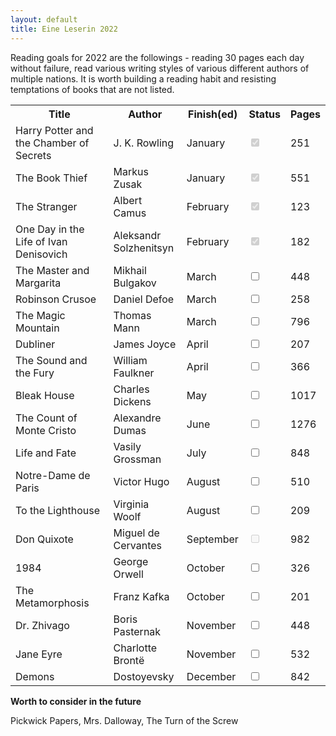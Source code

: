 ```yaml
---
layout: default
title: Eine Leserin 2022
---
```


<!-- https://www.sliderrevolution.com/resources/css-checkbox/ -->

Reading goals for 2022 are the followings - reading 30 pages each day without failure,
read various writing styles of various different authors of multiple nations. It is worth
building a reading habit and resisting temptations of books that are not listed.

<table id="myTable">
  <tr class="header">
    <th style="width:40%;">Title</th>
    <th style="width:25%;">Author</th>
    <th style="width:20%;">Finish(ed)</th>
    <th style="width:10%;">Status</th>
    <th style="width:5%;">Pages</th>
  </tr>
  <tr>
    <td>Harry Potter and the Chamber of Secrets</td>
    <td>J. K. Rowling</td>
    <td>January</td>
    <td><input type="checkbox" checked="true" disabled="true"/></td>
    <td>251</td>
  </tr>
  <tr>
    <td>The Book Thief</td>
    <td>Markus Zusak</td>
    <td>January</td>
    <td><input type="checkbox" checked="true" disabled="true"/></td>
    <td>551</td>
  </tr>
  <tr>
    <td>The Stranger</td>
    <td>Albert Camus</td>
    <td>February</td>
    <td><input type="checkbox" checked="true" disabled="true"/></td>
    <td>123</td>
  </tr>
  <tr>
    <td>One Day in the Life of Ivan Denisovich</td>
    <td>Aleksandr Solzhenitsyn</td>
    <td>February</td>
    <td><input type="checkbox" checked="true" disabled="true"/></td>
    <td>182</td>
  </tr>
  <tr class="ongoing">
    <td>The Master and Margarita</td>
    <td>Mikhail Bulgakov</td>
    <td>March</td>
    <td><input type="checkbox"/></td>
    <td>448</td>
  </tr>
  <tr>
    <td>Robinson Crusoe</td>
    <td>Daniel Defoe</td>
    <td>March</td>
    <td><input type="checkbox"/></td>
    <td>258</td>
  </tr>
  <tr>
    <td>The Magic Mountain</td>
    <td>Thomas Mann</td>
    <td>March</td>
    <td><input type="checkbox"/></td>
    <td>796</td>
  </tr>
  <tr>
    <td>Dubliner</td>
    <td>James Joyce</td>
    <td>April</td>
    <td><input type="checkbox"/></td>
    <td>207</td>
  </tr>
  <tr>
    <td>The Sound and the Fury</td>
    <td>William Faulkner</td>
    <td>April</td>
    <td><input type="checkbox"/></td>
    <td>366</td>
  </tr>
  <tr>
    <td>Bleak House</td>
    <td>Charles Dickens</td>
    <td>May</td>
    <td><input type="checkbox"/></td>
    <td>1017</td>
  </tr>
  <tr>
    <td>The Count of Monte Cristo</td>
    <td>Alexandre Dumas</td>
    <td>June</td>
    <td><input type="checkbox"/></td>
    <td>1276</td>
  </tr>
  <tr>
    <td>Life and Fate</td>
    <td>Vasily Grossman</td>
    <td>July</td>
    <td><input type="checkbox"/></td>
    <td>848</td>
  </tr>
  <tr>
    <td>Notre-Dame de Paris</td>
    <td>Victor Hugo</td>
    <td>August</td>
    <td><input type="checkbox"/></td>
    <td>510</td>
  </tr>
  <tr>
    <td>To the Lighthouse</td>
    <td>Virginia Woolf</td>
    <td>August</td>
    <td><input type="checkbox" /></td>
    <td>209</td>
  </tr>
  <tr>
    <td>Don Quixote</td>
    <td>Miguel de Cervantes</td>
    <td>September</td>
    <td><input type="checkbox" disabled="true" /></td>
    <td>982</td>
  </tr>
  <tr>
    <td>1984</td>
    <td>George Orwell</td>
    <td>October</td>
    <td><input type="checkbox" /></td>
    <td>326</td>
  </tr>
  <tr>
    <td>The Metamorphosis</td>
    <td>Franz Kafka</td>
    <td>October</td>
    <td><input type="checkbox"/></td>
    <td>201</td>
  </tr>
  <!--<tr>
    <td>The Trial</td>
    <td>Franz Kafka</td>
    <td>September</td>
    <td><input type="checkbox"/></td>
    <td>255</td>
    <td>eBook</td>
  </tr>
  <tr>
    <td>The Castle</td>
    <td>Franz Kafka</td>
    <td>September</td>
    <td><input type="checkbox"/></td>
    <td>316</td>
    <td>eBook</td>
  </tr>-->
  <tr>
    <td>Dr. Zhivago</td>
    <td>Boris Pasternak</td>
    <td>November</td>
    <td><input type="checkbox"/></td>
    <td>448</td>
  </tr>
  <tr>
    <td>Jane Eyre</td>
    <td>Charlotte Brontë</td>
    <td>November</td>
    <td><input type="checkbox"/></td>
    <td>532</td>
  </tr>
  <tr>
    <td>Demons</td>
    <td>Dostoyevsky</td>
    <td>December</td>
    <td><input type="checkbox"/></td>
    <td>842</td>
  </tr>
</table>

**Worth to consider in the future**

Pickwick Papers, Mrs. Dalloway, The Turn of the Screw
